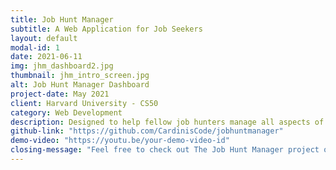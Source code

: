 ```yaml
---
title: Job Hunt Manager
subtitle: A Web Application for Job Seekers
layout: default
modal-id: 1
date: 2021-06-11
img: jhm_dashboard2.jpg
thumbnail: jhm_intro_screen.jpg
alt: Job Hunt Manager Dashboard
project-date: May 2021
client: Harvard University - CS50
category: Web Development
description: Designed to help fellow job hunters manage all aspects of the job hunt process, all in 1 place. Store all your job applications, upcoming interviews, interview preparation, notes, and your professional contacts (individual & business). Features include application tracking, interview scheduling, contact management, and progress analytics.
github-link: "https://github.com/CardinisCode/jobhuntmanager"
demo-video: "https://youtu.be/your-demo-video-id"
closing-message: "Feel free to check out The Job Hunt Manager project on: "
---
```

